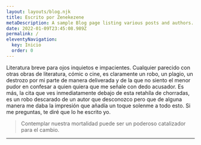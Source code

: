 ```yaml
---
layout: layouts/blog.njk
title: Escrito por Zenekezene
metaDescription: A sample Blog page listing various posts and authors.
date: 2022-01-09T23:45:08.989Z
permalink: /
eleventyNavigation:
  key: Inicio
  order: 0
---
```

Literatura breve para ojos inquietos e impacientes. Cualquier parecido con otras obras de literatura, cómic o cine, es claramente un robo, un plagio, un destrozo por mi parte de manera deliverada y de la que no siento el menor pudor en confesar a quien quiera que me señale con dedo acusador. Es más, la cita que ves inmediatamente debajo de esta retahíla de chorradas, es un robo descarado de un autor que desconozco pero que de alguna manera me daba la impresión que añadía un toque solenme a todo esto. Si me preguntas, te diré que lo he escrito yo.

> Contemplar nuestra mortalidad puede ser un poderoso catalizador para el cambio.

<hr />